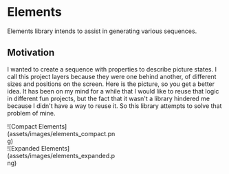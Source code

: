 # Elements

Elements library intends to assist in generating various sequences.

## Motivation

I wanted to create a sequence with properties to describe picture states. I call this project layers because they were one behind another, of different sizes and positions on the screen. Here is the picture, so you get a better idea. It has been on my mind for a while that I would like to reuse that logic in different fun projects, but the fact that it wasn't a library hindered me because I didn't have a way to reuse it. So this library attempts to solve that problem of mine.

<div style="width: 50%">
![Compact Elements](assets/images/elements_compact.png)
</div>

<div style="width: 50%">
![Expanded Elements](assets/images/elements_expanded.png)
</div>
